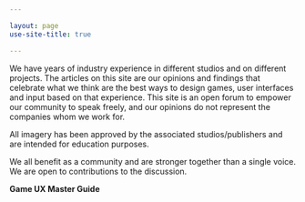 ```yaml
---

layout: page
use-site-title: true

---
```


We have years of industry experience in different studios and on different projects. The articles on this site are our opinions and findings that celebrate what we think are the best ways to design games, user interfaces and input based on that experience. This site is an open forum to empower our community to speak freely, and our opinions do not represent the companies whom we work for.

All imagery has been approved by the associated studios/publishers and are intended for education purposes.

We all benefit as a community and are stronger together than a single voice.
We are open to contributions to the discussion.

**Game UX Master Guide**
